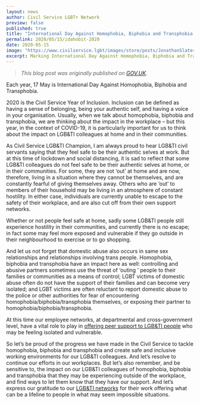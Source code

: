 ```yaml
---
layout: news
author: Civil Service LGBT+ Network 
preview: false
published: true
title: "International Day Against Homophobia, Biphobia and Transphobia: Jonathan Slater"
permalink: 2020/05/15/idahobit-2020
date: 2020-05-15
image: "https://www.civilservice.lgbt/images/store/posts/JonathanSlaterPride2019.jpg"
excerpt: Marking International Day Against Homophobia, Biphobia and Transphobia, Civil Service LGB&TI Champion Jonathan Slater explains why, in the context of the coronavirus pandemic, it is particularly important to think about the impact of prejudice on LGB&TI colleagues at home and in their communities.
---
```


> *This blog post was originally published on [GOV.UK](https://civilservice.blog.gov.uk/2020/05/15/international-day-against-homophobia-biphobia-and-transphobia/).* 

Each year, 17 May is International Day Against Homophobia, Biphobia and Transphobia.

2020 is the Civil Service Year of Inclusion. Inclusion can be defined as having a sense of belonging, being your authentic self, and having a voice in your organisation. Usually, when we talk about homophobia, biphobia and transphobia, we are thinking about the impact in the workplace – but this year, in the context of COVID-19, it is particularly important for us to think about the impact on LGB&TI colleagues at home and in their communities.

As Civil Service LGB&TI Champion, I am always proud to hear LGB&TI civil servants saying that they feel safe to be their authentic selves at work. But at this time of lockdown and social distancing, it is sad to reflect that some LGB&TI colleagues do not feel safe to be their authentic selves at home, or in their communities. For some, they are not ‘out’ at home and are now, therefore, living in a situation where they cannot be themselves, and are constantly fearful of giving themselves away. Others who are ‘out’ to members of their household may be living in an atmosphere of constant hostility. In either case, individuals are currently unable to escape to the safety of their workplace, and are also cut off from their own support networks. 

Whether or not people feel safe at home, sadly some LGB&TI people still experience hostility in their communities, and currently there is no escape; in fact some may feel more exposed and vulnerable if they go outside in their neighbourhood to exercise or to go shopping. 

And let us not forget that domestic abuse also occurs in same sex relationships and relationships involving trans people. Homophobia, biphobia and transphobia have an impact here as well: controlling and abusive partners sometimes use the threat of ‘outing ’ people to their families or communities as a means of control; LGBT victims of domestic abuse often do not have the support of their families and can become very isolated; and LGBT victims are often reluctant to report domestic abuse to the police or other authorities for fear of encountering homophobia/biphobia/transphobia themselves, or exposing their partner to homophobia/biphobia/transphobia.

At this time our employee networks, at departmental and cross-government level, have a vital role to play in [offering peer support to LGB&TI people](https://www.civilservice.lgbt/) who may be feeling isolated and vulnerable.

So let’s be proud of the progress we have made in the Civil Service to tackle homophobia, biphobia and transphobia and create safe and inclusive working environments for our LGB&TI colleagues. And let’s resolve to continue our efforts in our workplaces. But let’s also remember, and be sensitive to, the impact on our LGB&TI colleagues of homophobia, biphobia and transphobia that they may be experiencing outside of the workplace, and find ways to let them know that they have our support. And let’s express our gratitude to our [LGB&TI networks](https://www.civilservice.lgbt/networks/) for their work offering what can be a lifeline to people in what may seem impossible situations.
